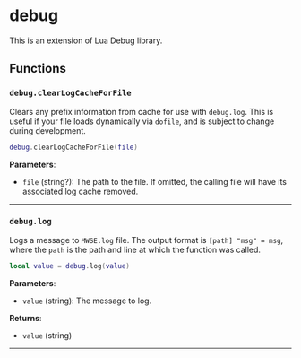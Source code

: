 <!---
	This file is autogenerated. Do not edit this file manually. Your changes will be ignored.
	More information: https://github.com/MWSE/MWSE/tree/master/docs
-->

# debug
<div class="search_terms" style="display: none">debug</div>

This is an extension of Lua Debug library.

## Functions

### `debug.clearLogCacheForFile`
<div class="search_terms" style="display: none">clearlogcacheforfile</div>

Clears any prefix information from cache for use with `debug.log`. This is useful if your file loads dynamically via `dofile`, and is subject to change during development.

```lua
debug.clearLogCacheForFile(file)
```

**Parameters**:

* `file` (string?): The path to the file. If omitted, the calling file will have its associated log cache removed.

***

### `debug.log`
<div class="search_terms" style="display: none">log</div>

Logs a message to `MWSE.log` file. The output format is `[path] "msg" = msg`, where the `path` is the path and line at which the function was called.

```lua
local value = debug.log(value)
```

**Parameters**:

* `value` (string): The message to log.

**Returns**:

* `value` (string)

***

